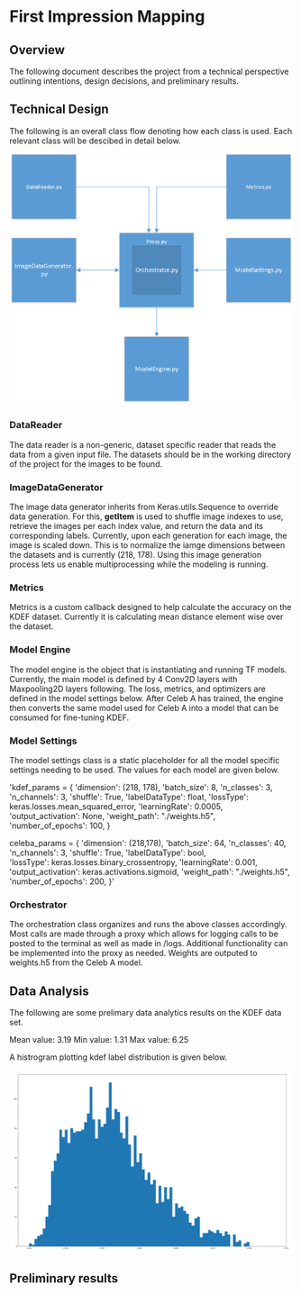 # First Impression Mapping

## Overview

The following document describes the project from a technical perspective outlining intentions, design decisions, and preliminary results. 

## Technical Design

The following is an overall class flow denoting how each class is used. Each relevant class will be descibed in detail below. 

![Class Flow Diagram](./documentation/ClassOverview.png)

### DataReader

The data reader is a non-generic, dataset specific reader that reads the data from a given input file. The datasets should be in the working directory of the project for the images to be found. 

### ImageDataGenerator

The image data generator inherits from Keras.utils.Sequence to override data generation. For this, __getItem__ is used to shuffle image indexes to use, retrieve the images per each index value, and return the 
data and its corresponding labels. Currently, upon each generation for each image, the image is scaled down. This is to normalize the iamge dimensions between the datasets and is currently (218, 178). Using this image generation process lets us enable multiprocessing while the modeling is running. 

### Metrics

Metrics is a custom callback designed to help calculate the accuracy on the KDEF dataset. Currently it is calculating mean distance element wise over the dataset. 

### Model Engine

The model engine is the object that is instantiating and running TF models. Currently, the main model is defined by 4 Conv2D layers with Maxpooling2D layers following. The loss, metrics, and optimizers are defined in the model settings below. After Celeb A has trained, the engine then converts the same model used for Celeb A into a model that can be consumed for fine-tuning KDEF. 

### Model Settings

The model settings class is a static placeholder for all the model specific settings needing to be used. The values for each model are given below. 

'kdef_params = { 
                'dimension': (218, 178),
                'batch_size': 8, 
                'n_classes': 3,
                'n_channels': 3,
                'shuffle': True,
                'labelDataType': float,
                'lossType': keras.losses.mean_squared_error,
                'learningRate': 0.0005, 
                'output_activation': None,
                'weight_path': "./weights.h5",
                'number_of_epochs': 100,
                }

celeba_params = { 
                    'dimension': (218,178),
                    'batch_size': 64, 
                    'n_classes': 40,
                    'n_channels': 3,
                    'shuffle': True,
                    'labelDataType': bool,    
                    'lossType': keras.losses.binary_crossentropy,
                    'learningRate': 0.001, 
                    'output_activation': keras.activations.sigmoid,
                    'weight_path': "./weights.h5",
                    'number_of_epochs': 200,
                }'
                

### Orchestrator

The orchestration class organizes and runs the above classes accordingly. Most calls are made through a proxy which allows for logging calls to be posted to the terminal as well as made in /logs. Additional functionality can be implemented into the proxy as needed. Weights are outputed to weights.h5 from the Celeb A model. 

## Data Analysis 

The following are some prelimary data analytics results on the KDEF data set. 

Mean value: 3.19 
Min value: 1.31
Max value: 6.25

A histrogram plotting kdef label distribution is given below. 

![Class Flow Diagram](./documentation/KDEFDistribution.png)

## Preliminary results

